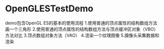 # OpenGLESTestDemo
demo包含OpenGL ES的基本的使用流程
1.使用普通的顶点属性的结构数组方法画一个三角形
2.使用普通的顶点属性的结构数组方法与顶点缓冲区对象（VBO）方法对比
3.顶点数组对象方法（VAO）
4.渲染一个纹理图像
5.摄像头采集数据和渲染
